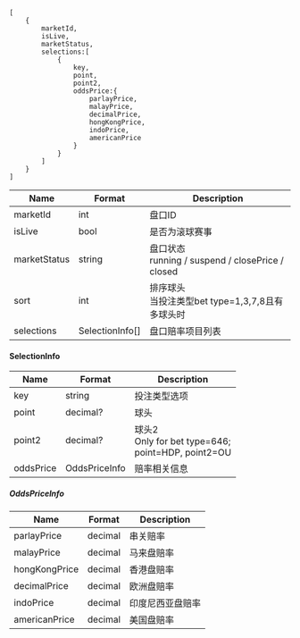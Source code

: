﻿```
[
    {
        marketId,
        isLive,
        marketStatus,
        selections:[
            { 
                key,
                point,
                point2,
                oddsPrice:{
                    parlayPrice,
                    malayPrice,
                    decimalPrice,
                    hongKongPrice,
                    indoPrice,
                    americanPrice
                }
            }
        ]
    }
]
```

| Name| Format | Description |
| ------ | ------ | ------ |
|marketId|int|盘口ID|
|isLive|bool|是否为滚球赛事|
|marketStatus|string|盘口状态<br>running / suspend / closePrice / closed|
|sort|int|排序球头<br>当投注类型bet type=1,3,7,8且有多球头时|
|selections|SelectionInfo[]|盘口赔率项目列表|

#### SelectionInfo
| Name| Format | Description |
| ------ | ------ | ------ |
|key|string|投注类型选项|
|point|decimal?|球头|
|point2|decimal?|球头2<br>Only for bet type=646;<br> point=HDP, point2=OU|
|oddsPrice|OddsPriceInfo|赔率相关信息|

##### OddsPriceInfo
| Name| Format | Description |
| ------ | ------ | ------ |
|parlayPrice|decimal|串关赔率|
|malayPrice|decimal|马来盘赔率|
|hongKongPrice|decimal|香港盘赔率|
|decimalPrice|decimal|欧洲盘赔率|
|indoPrice|decimal|印度尼西亚盘赔率|
|americanPrice|decimal|美国盘赔率|
